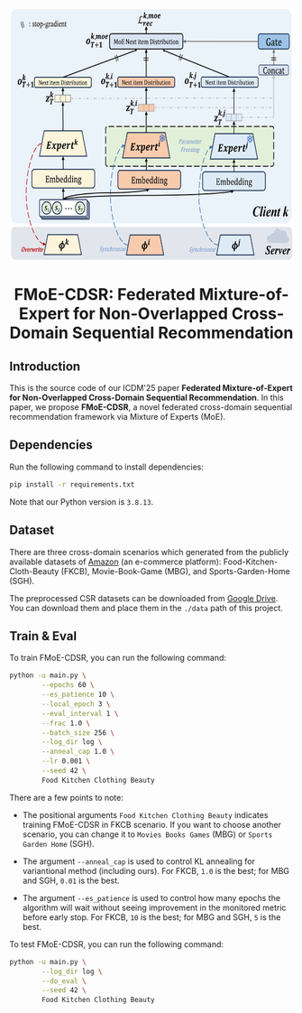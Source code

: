 <p align="center">
<img src="pic/FMoE_CDSR-method.png" width="700" height="450">
</p>

<div align="center">

# FMoE-CDSR: Federated Mixture-of-Expert for Non-Overlapped Cross-Domain Sequential Recommendation
</div>

## Introduction

This is the source code of our ICDM'25 paper **Federated Mixture-of-Expert for Non-Overlapped Cross-Domain Sequential Recommendation**. In this paper, we propose **FMoE-CDSR**, a novel federated cross-domain sequential recommendation framework via Mixture of Experts (MoE). 

## Dependencies

Run the following command to install dependencies:
```bash
pip install -r requirements.txt
```
Note that our Python version is `3.8.13`.

## Dataset

There are three cross-domain scenarios which generated from the publicly available datasets of [Amazon](https://jmcauley.ucsd.edu/data/amazon/}{https://jmcauley.ucsd.edu/data/amazon/) (an e-commerce platform): Food-Kitchen-Cloth-Beauty (FKCB), Movie-Book-Game (MBG), and Sports-Garden-Home (SGH). 

The preprocessed CSR datasets can be downloaded from [Google Drive](https://drive.google.com/drive/folders/1NnZN3LhzdpxwaHiOW8GAUS8noTbdLlQt?usp=drive_link). You can download them and place them in the `./data` path of this project.

## Train & Eval

To train FMoE-CDSR, you can run the following command:

```bash
python -u main.py \
        --epochs 60 \
        --es_patience 10 \
        --local_epoch 3 \
        --eval_interval 1 \
        --frac 1.0 \
        --batch_size 256 \
        --log_dir log \
        --anneal_cap 1.0 \
        --lr 0.001 \
        --seed 42 \
        Food Kitchen Clothing Beauty
```
There are a few points to note:

- The positional arguments `Food Kitchen Clothing Beauty` indicates training FMoE-CDSR in FKCB scenario. If you want to choose another scenario, you can change it to `Movies Books Games` (MBG) or `Sports Garden Home` (SGH).

- The argument `--anneal_cap` is used to control KL annealing for variantional method (including ours). For FKCB, `1.0` is the best; for MBG and SGH, `0.01` is the best.

- The argument `--es_patience` is used to control how many epochs the algorithm will wait without seeing improvement in the monitored metric before early stop. For FKCB, `10` is the best; for MBG and SGH, `5` is the best.

To test FMoE-CDSR, you can run the following command:
```bash
python -u main.py \
        --log_dir log \
        --do_eval \
        --seed 42 \
        Food Kitchen Clothing Beauty
```